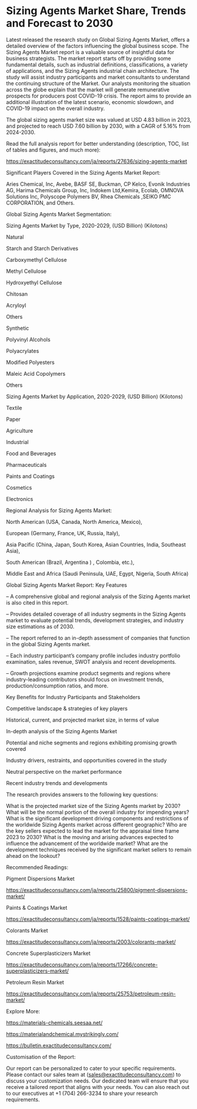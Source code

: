 # Sizing Agents Market Share, Trends and Forecast to 2030

Latest released the research study on Global Sizing Agents Market, offers a detailed overview of the factors influencing the global business scope. The Sizing Agents Market report is a valuable source of insightful data for business strategists. The market report starts off by providing some fundamental details, such as industrial definitions, classifications, a variety of applications, and the Sizing Agents industrial chain architecture. The study will assist industry participants and market consultants to understand the continuing structure of the Market. Our analysts monitoring the situation across the globe explain that the market will generate remunerative prospects for producers post COVID-19 crisis. The report aims to provide an additional illustration of the latest scenario, economic slowdown, and COVID-19 impact on the overall industry.

The global sizing agents market size was valued at USD 4.83 billion in 2023, and projected to reach USD 7.60 billion by 2030, with a CAGR of 5.16% from 2024-2030.

Read the full analysis report for better understanding (description, TOC, list of tables and figures, and much more):

https://exactitudeconsultancy.com/ja/reports/27636/sizing-agents-market

Significant Players Covered in the Sizing Agents Market Report:

Aries Chemical, Inc, Avebe, BASF SE, Buckman, CP Kelco, Evonik Industries AG, Harima Chemicals Group, Inc, Indokem Ltd,Kemira, Ecolab, OMNOVA Solutions Inc, Polyscope Polymers BV, Rhea Chemicals ,SEIKO PMC CORPORATION, and Others.

Global Sizing Agents Market Segmentation:

Sizing Agents Market by Type, 2020-2029, (USD Billion) (Kilotons)

Natural

Starch and Starch Derivatives

Carboxymethyl Cellulose

Methyl Cellulose

Hydroxyethyl Cellulose

Chitosan

Acryloyl

Others

Synthetic

Polyvinyl Alcohols

Polyacrylates

Modified Polyesters

Maleic Acid Copolymers

Others

Sizing Agents Market by Application, 2020-2029, (USD Billion) (Kilotons)

Textile

Paper

Agriculture

Industrial

Food and Beverages

Pharmaceuticals

Paints and Coatings

Cosmetics

Electronics

Regional Analysis for Sizing Agents Market:

North American (USA, Canada, North America, Mexico),

European (Germany, France, UK, Russia, Italy),

Asia Pacific (China, Japan, South Korea, Asian Countries, India, Southeast Asia),

South American (Brazil, Argentina ) , Colombia, etc.),

Middle East and Africa (Saudi Peninsula, UAE, Egypt, Nigeria, South Africa)

Global Sizing Agents Market Report: Key Features

– A comprehensive global and regional analysis of the Sizing Agents market is also cited in this report.

– Provides detailed coverage of all industry segments in the Sizing Agents market to evaluate potential trends, development strategies, and industry size estimations as of 2030.

– The report referred to an in-depth assessment of companies that function in the global Sizing Agents market.

– Each industry participant’s company profile includes industry portfolio examination, sales revenue, SWOT analysis and recent developments.

– Growth projections examine product segments and regions where industry-leading contributors should focus on investment trends, production/consumption ratios, and more.

Key Benefits for Industry Participants and Stakeholders

Competitive landscape & strategies of key players

Historical, current, and projected market size, in terms of value

In-depth analysis of the Sizing Agents Market

Potential and niche segments and regions exhibiting promising growth covered

Industry drivers, restraints, and opportunities covered in the study

Neutral perspective on the market performance

Recent industry trends and developments

The research provides answers to the following key questions:

What is the projected market size of the Sizing Agents market by 2030?
What will be the normal portion of the overall industry for impending years?
What is the significant development driving components and restrictions of the worldwide Sizing Agents market across different geographic?
Who are the key sellers expected to lead the market for the appraisal time frame 2023 to 2030?
What is the moving and arising advances expected to influence the advancement of the worldwide market?
What are the development techniques received by the significant market sellers to remain ahead on the lookout?

Recommended Readings:

Pigment Dispersions Market

https://exactitudeconsultancy.com/ja/reports/25800/pigment-dispersions-market/

Paints & Coatings Market

https://exactitudeconsultancy.com/ja/reports/1528/paints-coatings-market/

Colorants Market

https://exactitudeconsultancy.com/ja/reports/2003/colorants-market/

Concrete Superplasticizers Market

https://exactitudeconsultancy.com/ja/reports/17266/concrete-superplasticizers-market/

Petroleum Resin Market

https://exactitudeconsultancy.com/ja/reports/25753/petroleum-resin-market/

Explore More:

https://materials-chemicals.seesaa.net/

https://materialandchemical.mystrikingly.com/

https://bulletin.exactitudeconsultancy.com/

Customisation of the Report:

Our report can be personalized to cater to your specific requirements. Please contact our sales team at (sales@exactitudeconsultancy.com) to discuss your customization needs. Our dedicated team will ensure that you receive a tailored report that aligns with your needs. You can also reach out to our executives at +1 (704) 266-3234 to share your research requirements.

